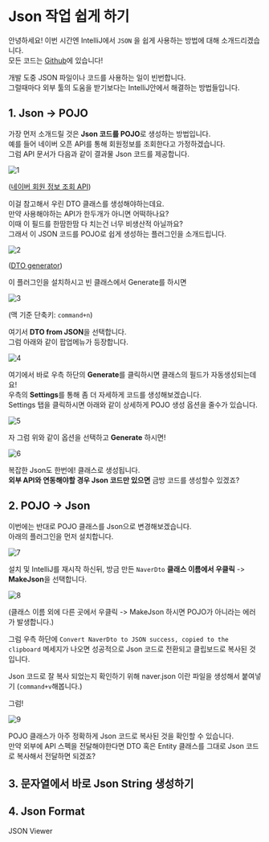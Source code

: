 # Json 작업 쉽게 하기

안녕하세요! 이번 시간엔 IntelliJ에서 ```JSON``` 을 쉽게 사용하는 방법에 대해 소개드리겠습니다.  
모든 코드는 [Github](https://github.com/jojoldu/intellij-development)에 있습니다!  
  
개발 도중 JSON 파일이나 코드를 사용하는 일이 빈번합니다.  
그럴때마다 외부 툴의 도움을 받기보다는 IntelliJ안에서 해결하는 방법들입니다.


## 1. Json -> POJO 

가장 먼저 소개드릴 것은 **Json 코드를 POJO**로 생성하는 방법입니다.  
예를 들어 네이버 오픈 API를 통해 회원정보를 조회한다고 가정하겠습니다.  
그럼 API 문서가 다음과 같이 결과물 Json 코드를 제공합니다.

![1](./images/1.png)

([네이버 회원 정보 조회 API](https://developers.naver.com/docs/login/profile/))

이걸 참고해서 우린 DTO 클래스를 생성해야하는데요.  
만약 사용해야하는 API가 한두개가 아니면 어떡하나요?  
이때 이 필드를 한땀한땀 다 치는건 너무 비생산적 아닐까요?  
그래서 이 JSON 코드를 POJO로 쉽게 생성하는 플러그인을 소개드립니다.

![2](./images/2.png)

([DTO generator](https://plugins.jetbrains.com/plugin/7834-dto-generator))  
  
이 플러그인을 설치하시고 빈 클래스에서 Generate를 하시면

![3](./images/3.png)

(맥 기준 단축키: ```command+n```)  
  
여기서 **DTO from JSON**을 선택합니다.  
그럼 아래와 같이 팝업메뉴가 등장합니다.

![4](./images/4.png)

여기에서 바로 우측 하단의 **Generate**를 클릭하시면 클래스의 필드가 자동생성되는데요!  
우측의 **Settings**를 통해 좀 더 자세하게 코드를 생성해보겠습니다.  
Settings 탭을 클릭하시면 아래와 같이 상세하게 POJO 생성 옵션을 줄수가 있습니다.

![5](./images/5.png)

자 그럼 위와 같이 옵션을 선택하고 **Generate** 하시면!

![6](./images/6.png)

복잡한 Json도 한번에! 클래스로 생성됩니다.  
**외부 API와 연동해야할 경우 Json 코드만 있으면** 금방 코드를 생성할수 있겠죠?

## 2. POJO -> Json

이번에는 반대로 POJO 클래스를 Json으로 변경해보겠습니다.  
아래의 플러그인을 먼저 설치합니다.

![7](./images/7.png)

설치 및 IntelliJ를 재시작 하신뒤, 방금 만든 ```NaverDto``` **클래스 이름에서 우클릭** -> **MakeJson**을 선택합니다.

![8](./images/8.png)

(클래스 이름 외에 다른 곳에서 우클릭 -> MakeJson 하시면 POJO가 아니라는 에러가 발생합니다.)  
  
그럼 우측 하단에 ```Convert NaverDto to JSON success, copied to the clipboard``` 메세지가 나오면 성공적으로 Json 코드로 전환되고 클립보드로 복사된 것입니다.  
  
Json 코드로 잘 복사 되었는지 확인하기 위해 naver.json 이란 파일을 생성해서 붙여넣기 (```command+v```해봅니다.)  
  
그럼!

![9](./images/9.png)

POJO 클래스가 아주 정확하게 Json 코드로 복사된 것을 확인할 수 있습니다.  
만약 외부에 API 스펙을 전달해야한다면 DTO 혹은 Entity 클래스를 그대로 Json 코드로 복사해서 전달하면 되겠죠?


## 3. 문자열에서 바로 Json String 생성하기


## 4. Json Format

JSON Viewer 
